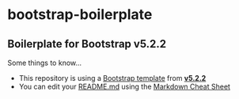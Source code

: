# bootstrap-boilerplate
## Boilerplate for Bootstrap **v5.2.2**
Some things to know...
- This repository is using a [Bootstrap template](https://getbootstrap.com/docs/5.2/getting-started/introduction/#quick-start) from [**v5.2.2**](https://getbootstrap.com/docs/5.2/getting-started/introduction/)
- You can edit your [README.md](https://docs.github.com/en/github/creating-cloning-and-archiving-repositories/about-readmes) using the [Markdown Cheat Sheet](https://www.markdownguide.org/cheat-sheet/)
